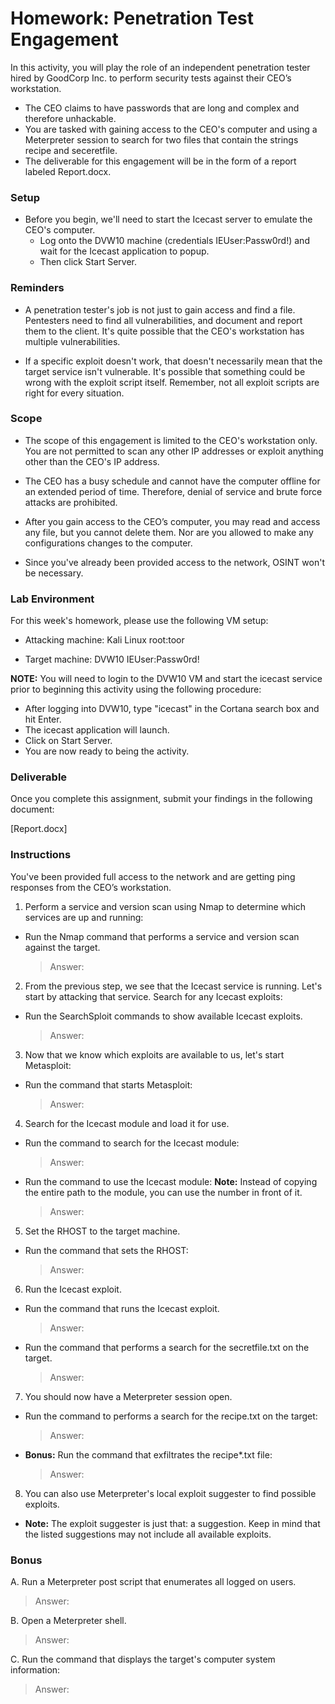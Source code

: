 # Homework: Penetration Test Engagement

In this activity, you will play the role of an independent penetration tester hired by GoodCorp Inc. to perform security tests against their CEO’s workstation.


- The CEO claims to have passwords that are long and complex and therefore unhackable.
- You are tasked with gaining access to the CEO's computer and using a Meterpreter session to search for two files that contain the strings recipe and seceretfile.
- The deliverable for this engagement will be in the form of a report labeled Report.docx.

### Setup

- Before you begin, we'll need to start the Icecast server to emulate the CEO's computer. 
  - Log onto the DVW10 machine (credentials IEUser:Passw0rd!) and wait for the Icecast application to popup.
  - Then click Start Server.




### Reminders


- A penetration tester's job is not just to gain access and find a file. Pentesters need to find all vulnerabilities, and document and report them to the client. It's quite possible that the CEO's workstation has multiple vulnerabilities.

-  If a specific exploit doesn't work, that doesn't necessarily mean that the target service isn't vulnerable. It's possible that something could be wrong with the exploit script itself. Remember, not all exploit scripts are right for every situation.


### Scope


- The scope of this engagement is limited to the CEO's workstation only. You are not permitted to scan any other IP addresses or exploit anything other than the CEO's IP address.


- The CEO has a busy schedule and cannot have the computer offline for an extended period of time. Therefore, denial of service and brute force attacks are prohibited.


- After you gain access to the CEO’s computer, you may read and access any file, but you cannot delete them. Nor are you allowed to make any configurations changes to the computer.


- Since you've already been provided access to the network, OSINT won't be necessary.

### Lab Environment
For this week's homework, please use the following VM setup:

- Attacking machine: Kali Linux root:toor

- Target machine: DVW10 IEUser:Passw0rd!


**NOTE:** You will need to login to the DVW10 VM and start the icecast service prior to beginning this activity using the following procedure:

- After logging into DVW10, type "icecast" in the Cortana search box and hit Enter.
- The icecast application will launch.
- Click on Start Server.
- You are now ready to being the activity.


### Deliverable
Once you complete this assignment, submit your findings in the following document:

[Report.docx]


### Instructions
You've been provided full access to the network and are getting ping responses from the CEO’s workstation.


1. Perform a service and version scan using Nmap to determine which services are up and running:

  - Run the Nmap command that performs a service and version scan against the target.
    > Answer:


2. From the previous step, we see that the Icecast service is running. Let's start by attacking that service. Search for any Icecast exploits:
  - Run the SearchSploit commands to show available Icecast exploits.

    > Answer:


3. Now that we know which exploits are available to us, let's start Metasploit:
  - Run the command that starts Metasploit:

    > Answer:


4. Search for the Icecast module and load it for use.
  - Run the command to search for the Icecast module:

    > Answer:



  - Run the command to use the Icecast module:
   **Note:** Instead of copying the entire path to the module, you can use the number in front of it.

    > Answer:





5. Set the RHOST to the target machine.


  - Run the command that sets the RHOST:

    > Answer:





6. Run the Icecast exploit.
  - Run the command that runs the Icecast exploit.

    > Answer:



  - Run the command that performs a search for the secretfile.txt on the target.

    > Answer:


7. You should now have a Meterpreter session open.


  - Run the command to performs a search for the recipe.txt on the target:

    > Answer:



  - **Bonus:** Run the command that exfiltrates the recipe*.txt file:

    > Answer:





8. You can also use Meterpreter's local exploit suggester to find possible exploits.


  - **Note:** The exploit suggester is just that: a suggestion. Keep in mind that the listed suggestions may not include all available exploits.




### Bonus
A. Run a Meterpreter post script that enumerates all logged on users.

  > Answer:

B. Open a Meterpreter shell.

  > Answer:

C. Run the command that displays the target's computer system information:

  > Answer:
